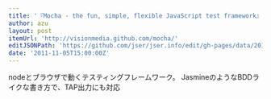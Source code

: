 ```yaml
---
title: '『Mocha - the fun, simple, flexible JavaScript test framework』'
author: azu
layout: post
itemUrl: 'http://visionmedia.github.com/mocha/'
editJSONPath: 'https://github.com/jser/jser.info/edit/gh-pages/data/2011/11/index.json'
date: '2011-11-05T15:00:00Z'
---
```

nodeとブラウザで動くテスティングフレームワーク。
JasmineのようなBDDライクな書き方で、TAP出力にも対応
